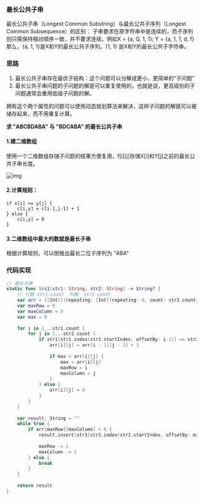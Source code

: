 ### 最长公共子串


最长公共子串（Longest Common Substring）与最长公共子序列（Longest Common Subsequence）的区别： 子串要求在原字符串中是连续的，而子序列则只需保持相对顺序一致，并不要求连续。例如X = {a, Q, 1, 1}; Y = {a, 1, 1, d, f}那么，{a, 1, 1}是X和Y的最长公共子序列。{1, 1} 是X和Y的最长公共子字符串。


### 思路

1. 最长公共子串存在最优子结构：这个问题可以分解成更小，更简单的“子问题”
2. 最长公共子串问题的子问题的解是可以重复使用的，也就是说，更高级别的子问题通常会重用低级子问题的解。

拥有这个两个属性的问题可以使用动态规划算法来解决，这样子问题的解就可以被储存起来，而不用重复计算。

**求 "ABCBDABA" 与 "BDCABA" 的最长公共子串**

#### 1.建二维数组
使用一个二维数组存储子问题的结果方便复用，f[i][j]存储X[i]和Y[j]之前的最长公共子串长度。

![img](/asserts/img/lcsubsubstring1.png)


#### 2.计算规则：

```
if x[i] == y[j] {
    c[i,y] = c[i-1,j-1] + 1
} else {
    c[i,y] = 0
}

```

#### 3.二维数组中最大的数就是最长子串

根据计算规则，可以倒推出最长二位子序列为 "ABA"

### 代码实现

``` Swift
// 最长子串
static func lcs1(str1: String, str2: String) -> String? {
    // 行数 str1.count  列数  str2.count
    var arr = [[Int]](repeating: [Int](repeating: 0, count: str2.count+1), count: str1.count+1)
    var maxRow = 0
    var maxColumn = 0
    var max = 0
    
    for i in 1...str1.count {
        for j in 1...str2.count {
            if str1[str1.index(str1.startIndex, offsetBy: i-1)] == str2[str2.index(str2.startIndex, offsetBy: j-1)] {
                arr[i][j] = arr[i - 1][j - 1] + 1
                
                if max < arr[i][j] {
                    max = arr[i][j]
                    maxRow = i
                    maxColumn = j
                }
            } else {
                arr[i][j] = 0
            }
        }
    }
    
    var result: String = ""
    while true {
        if arr[maxRow][maxColumn] > 0 {
            result.insert(str1[str1.index(str1.startIndex, offsetBy: maxRow-1)], at: result.startIndex)
            
            maxRow -= 1
            maxColumn -= 1
        } else {
            break
        }
    }
    
    return result
}
```